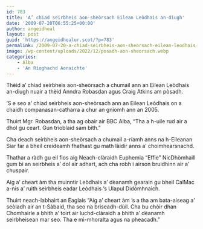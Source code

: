 ```yaml
---
id: 783
title: 'A’ chiad seirbheis aon-sheòrsach Eilean Leòdhais an-diugh'
date: '2009-07-20T06:55:25+00:00'
author: angeidheal
layout: post
guid: 'https://angeidhealur.scot/?p=783'
permalink: /2009-07-20-a-chiad-seirbheis-aon-sheorsach-eilean-leodhais-an-diugh/
image: /wp-content/uploads/2022/12/posadh-aon-sheorsach.webp
categories:
    - Alba
    - 'An Rìoghachd Aonaichte'
---
```


Thèid a’ chiad seirbheis aon-sheòrsach a chumail ann an Eilean Leòdhais an-diugh nuair a thèid Anndra Robasdan agus Craig Atkins am pòsadh.

‘S e seo a’ chiad seirbheis aon-sheòrsach ann an Eilean Leòdhais on a chaidh companasan-catharra a chur an gnìomh ann an 2005.

Thuirt Mgr. Robasdan, a tha ag obair air BBC Alba, “Tha a h-uile rud air a dhol gu ceart. Gun trioblaid sam bith.”

Cha deach seirbheis aon-sheòrsach a chumail a-riamh anns na h-Eileanan Siar far a bheil creideamh fhathast gu math làidir anns a’ choimhearsnachd.

Thathar a ràdh gu eil fios aig Neach-clàraidh Euphemia “Effie” NicDhòmhaill gum bi an seirbheis a’ dol air adhart, ach cha robh i airson bruidhinn air a’ chuspair.

Aig a’ cheart àm tha muinntir Leòdhais a’ dèanamh gearain gu bheil CalMac a-nis a’ ruith seirbheis eadar Leòdhais ’s Ulapul Didòmhnaich.

Thuirt neach-labhairt an Eaglais “Aig a’ cheart àm ’s a tha am bata-aiseag a’ seòladh air an t-Sàbaid, tha seo na briseadh-dùil. Cha bu chòir dhan Chomhairle a bhith a’ toirt air luchd-clàraidh a bhith a’ dèanamh seirbheisean mar seo. Tha e mì-mhoralta agus na pheacadh.”